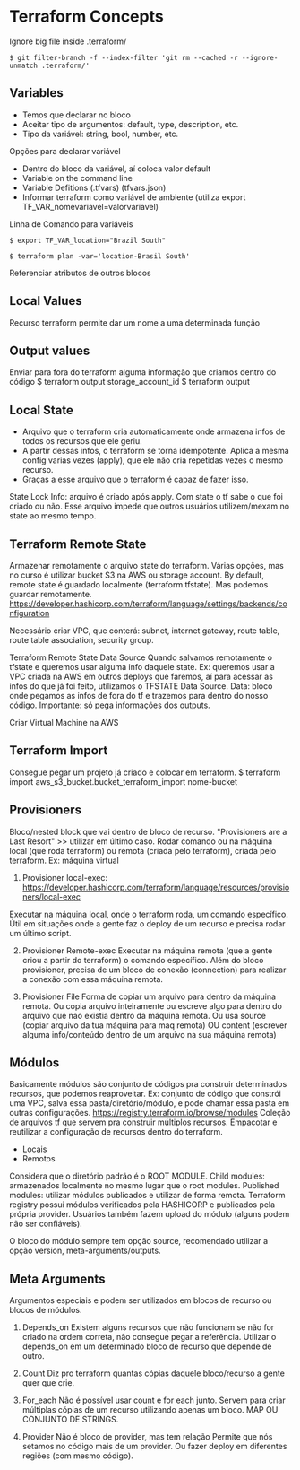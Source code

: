 # Terraform Concepts

Ignore big file inside .terraform/

```
$ git filter-branch -f --index-filter 'git rm --cached -r --ignore-unmatch .terraform/'
```

## Variables
- Temos que declarar no bloco
- Aceitar tipo de argumentos: default, type, description, etc.
- Tipo da variável: string, bool, number, etc.

Opções para declarar variável
- Dentro do bloco da variável, aí coloca valor default
- Variable on the command line
- Variable Defitions (.tfvars) (tfvars.json)
- Informar terraform como variável de ambiente (utiliza export TF_VAR_nomevariavel=valorvariavel)

Linha de Comando para variáveis

```
$ export TF_VAR_location="Brazil South"
```

```
$ terraform plan -var='location-Brasil South'
```


Referenciar atributos de outros blocos

## Local Values
Recurso terraform permite dar um nome a uma determinada função

## Output values
Enviar para fora do terraform alguma informação que criamos dentro do código
$ terraform output storage_account_id
$ terraform output

## Local State
- Arquivo que o terraform cria automaticamente onde armazena infos de todos os recursos que ele geriu.
- A partir dessas infos, o terraform se torna idempotente. Aplica a mesma config varias vezes (apply), que ele não cria repetidas vezes o mesmo recurso.
- Graças a esse arquivo que o terraform é capaz de fazer isso.

State Lock Info: arquivo é criado após apply. Com state o tf sabe o que foi criado ou não. Esse arquivo impede que outros usuários utilizem/mexam no state ao mesmo tempo.

## Terraform Remote State
Armazenar remotamente o arquivo state do terraform. Várias opções, mas no curso é utilizar bucket S3 na AWS ou storage account.
By default, remote state é guardado localmente (terraform.tfstate). Mas podemos guardar remotamente.
https://developer.hashicorp.com/terraform/language/settings/backends/configuration

Necessário criar VPC, que conterá: subnet, internet gateway, route table, route table association, security group.

Terraform Remote State Data Source
Quando salvamos remotamente o tfstate e queremos usar alguma info daquele state. Ex: queremos usar a VPC criada na AWS em outros deploys que faremos, aí para acessar as infos do que já foi feito, utilizamos o TFSTATE Data Source. Data: bloco onde pegamos as infos de fora do tf e trazemos para dentro do nosso código. Importante: só pega informações dos outputs.

Criar Virtual Machine na AWS

## Terraform Import

Consegue pegar um projeto já criado e colocar em terraform.
$ terraform import aws_s3_bucket.bucket_terraform_import nome-bucket

## Provisioners

Bloco/nested block que vai dentro de bloco de recurso.
"Provisioners are a Last Resort" >> utilizar em último caso.
Rodar comando ou na máquina local (que roda terraform) ou remota (criada pelo terraform), criada pelo terraform. 
Ex: máquina virtual

1) Provisioner local-exec: https://developer.hashicorp.com/terraform/language/resources/provisioners/local-exec

Executar na máquina local, onde o terraform roda, um comando específico. 
Útil em situações onde a gente faz o deploy de um recurso e precisa rodar um último script.

2) Provisioner Remote-exec
Executar na máquina remota (que a gente criou a partir do terraform) o comando específico.
Além do bloco provisioner, precisa de um bloco de conexão (connection) para realizar a conexão com essa máquina remota.

3) Provisioner File
Forma de copiar um arquivo para dentro da máquina remota. Ou copia arquivo inteiramente ou escreve algo para dentro do arquivo que nao existia dentro da máquina remota. 
Ou usa source (copiar arquivo da tua máquina para maq remota) OU content (escrever alguma info/conteúdo dentro de um arquivo na sua máquina remota)

## Módulos
Basicamente módulos são conjunto de códigos pra construir determinados recursos, que podemos reaproveitar.
Ex: conjunto de código que constrói uma VPC, salva essa pasta/diretório/módulo, e pode chamar essa pasta em outras configurações.
https://registry.terraform.io/browse/modules
Coleção de arquivos tf que servem pra construir múltiplos recursos. Empacotar e reutilizar a configuração de recursos dentro do terraform.
- Locais 
- Remotos

Considera que o diretório padrão é o ROOT MODULE. 
Child modules: armazenados localmente no mesmo lugar que o root modules.
Published modules: utilizar módulos publicados e utilizar de forma remota.
Terraform registry possui módulos verificados pela HASHICORP e publicados pela própria provider. Usuários também fazem upload do módulo (alguns podem não ser confiáveis).

O bloco do módulo sempre tem opção source, recomendado utilizar a opção version, meta-arguments/outputs. 

## Meta Arguments

Argumentos especiais e podem ser utilizados em blocos de recurso ou blocos de módulos.

1. Depends_on
Existem alguns recursos que não funcionam se não for criado na ordem correta, não consegue pegar a referência.
Utilizar o depends_on em um determinado bloco de recurso que depende de outro.

2. Count
Diz pro terraform quantas cópias daquele bloco/recurso a gente quer que crie.

3. For_each
Não é possível usar count e for each junto.
Servem para criar múltiplas cópias de um recurso utilizando apenas um bloco.
MAP OU CONJUNTO DE STRINGS.

4. Provider
Não é bloco de provider, mas tem relação
Permite que nós setamos no código mais de um provider. Ou fazer deploy em diferentes regiões (com mesmo código).

